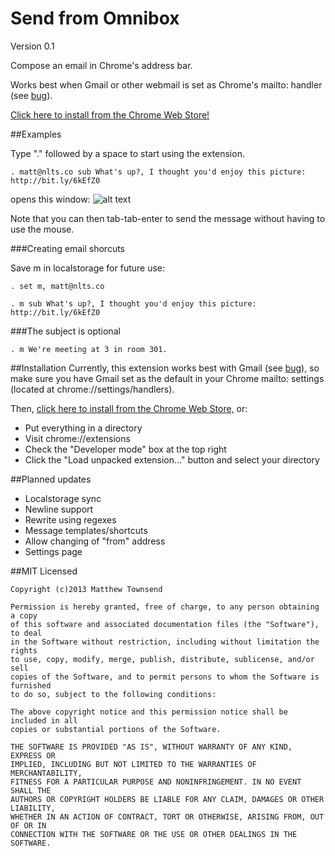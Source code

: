 Send from Omnibox
=================

Version 0.1

Compose an email in Chrome's address bar.

Works best when Gmail or other webmail is set as Chrome's mailto: handler (see [bug](https://github.com/nlts/Send-from-Omnibox/issues/1)).

[Click here to install from the Chrome Web Store!](https://chrome.google.com/webstore/detail/send-from-omnibox/pfebpahfiklkbdgdacdcdojjejhpbkgc)

##Examples

Type "." followed by a space to start using the extension.

```
. matt@nlts.co sub What's up?, I thought you'd enjoy this picture: http://bit.ly/6kEfZ0
```

opens this window:
![alt text](http://i.imgur.com/6VTcHTt.png "The pic is a 1906 panorama of SF after the earthquake.")

Note that you can then tab-tab-enter to send the message without having to use the mouse.

###Creating email shorcuts

Save m in localstorage for future use:

```
. set m, matt@nlts.co
```

```
. m sub What's up?, I thought you'd enjoy this picture: http://bit.ly/6kEfZ0
```

###The subject is optional

```
. m We're meeting at 3 in room 301.
```

##Installation
Currently, this extension works best with Gmail (see [bug](https://github.com/nlts/Send-from-Omnibox/issues/1)), so make sure you have Gmail set as the default in your Chrome mailto: settings (located at chrome://settings/handlers).

Then, [click here to install from the Chrome Web Store,](https://chrome.google.com/webstore/detail/send-from-omnibox/pfebpahfiklkbdgdacdcdojjejhpbkgc) or:

- Put everything in a directory
- Visit chrome://extensions
- Check the "Developer mode" box at the top right
- Click the "Load unpacked extension..." button and select your directory

##Planned updates
- Localstorage sync
- Newline support
- Rewrite using regexes
- Message templates/shortcuts
- Allow changing of "from" address
- Settings page

##MIT Licensed
```
Copyright (c)2013 Matthew Townsend

Permission is hereby granted, free of charge, to any person obtaining a copy 
of this software and associated documentation files (the "Software"), to deal 
in the Software without restriction, including without limitation the rights 
to use, copy, modify, merge, publish, distribute, sublicense, and/or sell 
copies of the Software, and to permit persons to whom the Software is furnished
to do so, subject to the following conditions:

The above copyright notice and this permission notice shall be included in all 
copies or substantial portions of the Software.

THE SOFTWARE IS PROVIDED "AS IS", WITHOUT WARRANTY OF ANY KIND, EXPRESS OR 
IMPLIED, INCLUDING BUT NOT LIMITED TO THE WARRANTIES OF MERCHANTABILITY, 
FITNESS FOR A PARTICULAR PURPOSE AND NONINFRINGEMENT. IN NO EVENT SHALL THE 
AUTHORS OR COPYRIGHT HOLDERS BE LIABLE FOR ANY CLAIM, DAMAGES OR OTHER LIABILITY,
WHETHER IN AN ACTION OF CONTRACT, TORT OR OTHERWISE, ARISING FROM, OUT OF OR IN
CONNECTION WITH THE SOFTWARE OR THE USE OR OTHER DEALINGS IN THE SOFTWARE.
```


